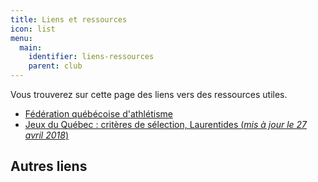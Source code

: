 ```yaml
---
title: Liens et ressources
icon: list
menu:
  main:
    identifier: liens-ressources
    parent: club
---
```


Vous trouverez sur cette page des liens vers des ressources utiles.

* [Fédération québécoise d'athlétisme](http://athletisme-quebec.ca)
* [Jeux du Québec : critères de sélection, Laurentides (_mis à jour le 27 avril 2018_)](https://corsaire-chaparral.org/medias/jeux-du-quebec/JDQ-criteres-de-selection-LAU-ATH-2018-04-27.pdf)

## Autres liens
